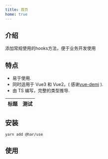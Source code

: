 ```yaml
---
title: 首页
home: true
---
```

## 介绍
添加常规使用的hooks方法，便于业务开发使用
## 特点

- 易于使用.
- 同时适用于 Vue3 和 Vue2。( 感谢[vue-demi](https://github.com/antfu/vue-demi) ).
- 由 TS 编写，完整的类型推导. 

|标题|测试|
|-|-|

## 安装

```
yarn add @har/use
```

## 使用

